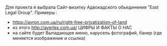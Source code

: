 Для проекта я выбрала Сайт-визитку Адвокадского обьединения "East Legal Group".
Примеры :
- https://avron.com.ua/ru/right-free-privatization-of-land
- из этого http://averlex.com.ua/ ЦИФРЫ И ФАКТЫ О НАС
- на  сайте будет Выпадающее меню, карусель фотографий, банер (где меняется изображение и ссылка)
